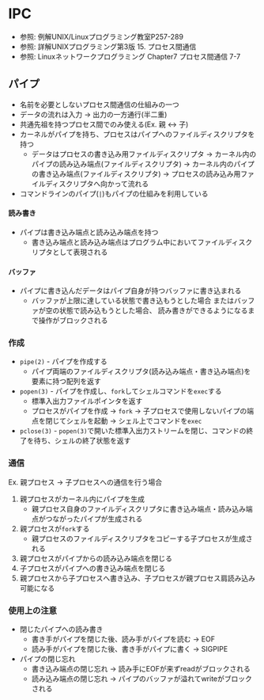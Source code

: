 # IPC
- 参照: 例解UNIX/Linuxプログラミング教室P257-289
- 参照: 詳解UNIXプログラミング第3版 15. プロセス間通信
- 参照: Linuxネットワークプログラミング Chapter7 プロセス間通信 7-7

## パイプ
- 名前を必要としないプロセス間通信の仕組みの一つ
- データの流れは入力 -> 出力の一方通行(半二重)
- 共通先祖を持つプロセス間でのみ使える(Ex. 親 <-> 子)
- カーネルがパイプを持ち、プロセスはパイプへのファイルディスクリプタを持つ
  - データはプロセスの書き込み用ファイルディスクリプタ
    -> カーネル内のパイプの読み込み端点(ファイルディスクリプタ)
    -> カーネル内のパイプの書き込み端点(ファイルディスクリプタ)
    -> プロセスの読み込み用ファイルディスクリプタへ向かって流れる
- コマンドラインのパイプ(`|`)もパイプの仕組みを利用している

#### 読み書き
- パイプは書き込み端点と読み込み端点を持つ
  - 書き込み端点と読み込み端点はプログラム中においてファイルディスクリプタとして表現される

#### バッファ
- パイプに書き込んだデータはパイプ自身が持つバッファに書き込まれる
  - バッファが上限に達している状態で書き込もうとした場合
    またはバッファが空の状態で読み込もうとした場合、
    読み書きができるようになるまで操作がブロックされる

### 作成
- `pipe(2)` - パイプを作成する
  - パイプ両端のファイルディスクリプタ(読み込み端点・書き込み端点)を要素に持つ配列を返す
- `popen(3)` - パイプを作成し、`fork`してシェルコマンドを`exec`する
  - 標準入出力ファイルポインタを返す
  - プロセスがパイプを作成
    -> `fork`
    -> 子プロセスで使用しないパイプの端点を閉じてシェルを起動
    -> シェル上でコマンドを`exec`
- `pclose(3)` - `popen(3)`で開いた標準入出力ストリームを閉じ、コマンドの終了を待ち、シェルの終了状態を返す

### 通信
Ex. 親プロセス -> 子プロセスへの通信を行う場合

1. 親プロセスがカーネル内にパイプを生成
    - 親プロセス自身のファイルディスクリプタに書き込み端点・読み込み端点がつながったパイプが生成される
2. 親プロセスが`fork`する
    - 親プロセスのファイルディスクリプタをコピーする子プロセスが生成される
3. 親プロセスがパイプからの読み込み端点を閉じる
4. 子プロセスがパイプへの書き込み端点を閉じる
5. 親プロセスから子プロセスへ書き込み、子プロセスが親プロセス肩読み込み可能になる

### 使用上の注意
- 閉じたパイプへの読み書き
  - 書き手がパイプを閉じた後、読み手がパイプを読む -> EOF
  - 読み手がパイプを閉じた後、書き手がパイプに書く -> SIGPIPE
- パイプの閉じ忘れ
  - 書き込み端点の閉じ忘れ -> 読み手にEOFが来ずreadがブロックされる
  - 読み込み端点の閉じ忘れ -> パイプのバッファが溢れてwriteがブロックされる

